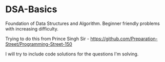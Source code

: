 # DSA-Basics
Foundation of Data Structures and Algorithm. Beginner friendly problems with increasing difficulty.

Trying to do this from Prince Singh Sir - https://github.com/Preparation-Street/Programming-Street-150

I will try to include code solutions for the questions I'm solving.
